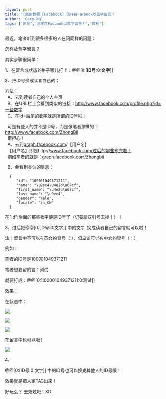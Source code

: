 ```yaml
---
layout: post
title: '[原创教程][Facebook] 怎样在Facbook以蓝字留言？'
author: 'Gary Ng'
tags: ['原创','怎样在Facbook以蓝字留言？','教程']
---
```


最近，笔者听到很多很多的人在问同样的问题：  
  
 怎样放蓝字留言？  
  
 其实步骤很简单：  
  
 1、在留言或状态的格子哪儿打上：‎@@[0:[**ID号**:0:**文字**]]   
  
 2、把ID号换成读者自己的：  
  
 方法：  
   A、去到读者自己的个人主页  
  
B、在URL栏上会看到类似的链接：‎http://www.facebook.com/profile.php?id=一些数字  
   C、在id=后尾的数字就是所谓的ID号啦！  
  
<!-- More -->  
  
可是有些人的并不是ID号，而是像笔者那样的：http://www.facebook.com/ZhongBii  
   甭担心！  
   A、去到[graph.facebook.com](http://graph.facebook.com/)/【用户名】  
   【用户名】即是http://www.facebook.com/过后的那些东东啦！  
  
例如笔者的就是：[graph.facebook.com/Zhongbii](http://graph.facebook.com/Zhongbii)  
  
  
   B、会看到类似的信息：  
  

```
  {
     "id": "100001049371211",
     "name": "\u9ec4\u4e2d\u67cf",
     "first_name": "\u4e2d\u67cf",
     "last_name": "\u9ec4",
     "gender": "male",
     "locale": "zh_CN"
  }
```

  在"id":后面的那些数字便是ID号了（记要拿双引号去掉！）！

3、过后把@@[0:[ID号:0:文字]] 中的文字  换成读者自己的留言就可以啦！

注：留言中不可以有英文的冒号（:），但应该可以有中文的冒号（：）

例如：

笔者的ID号是100001049371211

笔者想要留的言：测试

就要打成：@@[0:[100001049371211:0:测试]]

效果：

在状态中：


[![](http://4.bp.blogspot.com/-oNEe9CzSqPs/TsoI2dJ9_SI/AAAAAAAAAzU/hEPuurQPaCM/s1600/2011-11-21+16-10-18.jpg)](http://4.bp.blogspot.com/-oNEe9CzSqPs/TsoI2dJ9_SI/AAAAAAAAAzU/hEPuurQPaCM/s1600/2011-11-21+16-10-18.jpg)

  

[![](http://2.bp.blogspot.com/-6bg-pgpR2Sk/TsoI25YV5TI/AAAAAAAAAzc/DeSDXr8rcWY/s1600/2011-11-21+16-11-09.jpg)](http://2.bp.blogspot.com/-6bg-pgpR2Sk/TsoI25YV5TI/AAAAAAAAAzc/DeSDXr8rcWY/s1600/2011-11-21+16-11-09.jpg)

  

[![](http://4.bp.blogspot.com/-jwD1Grg-6xc/TsoI4AWHdlI/AAAAAAAAAzk/Lx1aQ9zXg5k/s1600/2011-11-21+16-11-28.jpg)](http://4.bp.blogspot.com/-jwD1Grg-6xc/TsoI4AWHdlI/AAAAAAAAAzk/Lx1aQ9zXg5k/s1600/2011-11-21+16-11-28.jpg)

  
  
在留言中也可以哦！  

[![](http://1.bp.blogspot.com/-KOMpB-00OnA/TsoI5MXpSxI/AAAAAAAAAzo/oMmyH_C1ko0/s1600/2011-11-21+16-12-05.jpg)](http://1.bp.blogspot.com/-KOMpB-00OnA/TsoI5MXpSxI/AAAAAAAAAzo/oMmyH_C1ko0/s1600/2011-11-21+16-12-05.jpg)


4、

@@[0:[ID号:0:文字]] 中的ID号也可以换成其他人的ID号哦！

效果就是把人家TAG出来！

好玩么？
去炫炫吧！XD

